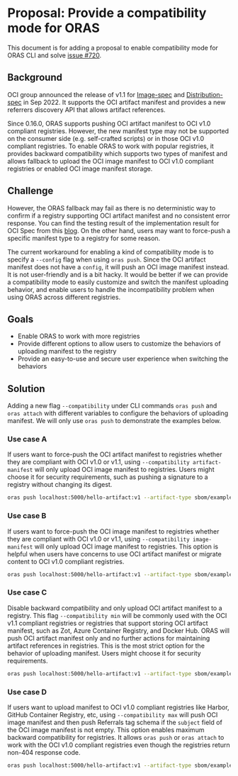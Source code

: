 # Proposal: Provide a compatibility mode for ORAS

This document is for adding a proposal to enable compatibility mode for ORAS CLI and solve [issue #720](https://github.com/oras-project/oras/issues/720).

## Background

OCI group announced the release of v1.1 for [Image-spec](https://github.com/opencontainers/image-spec/blob/main/artifact.md) and [Distribution-spec](https://github.com/opencontainers/distribution-spec) in Sep 2022. It supports the OCI artifact manifest and provides a new referrers discovery API that allows artifact references.

Since 0.16.0, ORAS supports pushing OCI artifact manifest to OCI v1.0 compliant registries. However, the new manifest type may not be supported on the consumer side (e.g. self-crafted scripts) or in those OCI v1.0 compliant registries. To enable ORAS to work with popular registries, it provides backward compatibility which supports two types of manifest and allows fallback to upload the OCI image manifest to OCI v1.0 compliant registries or enabled OCI image manifest storage. 

## Challenge

However, the ORAS fallback may fail as there is no deterministic way to confirm if a registry supporting OCI artifact manifest and no consistent error response. 
You can find the testing result of the implementation result for OCI Spec from this [blog](https://toddysm.com/2023/01/05/oci-artifct-manifests-oci-referrers-api-and-their-support-across-registries-part-1/). On the other hand, users may want to force-push a specific manifest type to a registry for some reason.

The current workaround for enabling a kind of compatibility mode is to specify a `--config` flag when using `oras push`. Since the OCI artifact manifest does not have a `config`, it will push an OCI image manifest instead. It is not user-friendly and is a bit hacky. It would be better if we can provide a compatibility mode to easily customize and switch the manifest uploading behavior, and enable users to handle the incompatibility problem when using ORAS across different registries. 

## Goals

- Enable ORAS to work with more registries
- Provide different options to allow users to customize the behaviors of uploading manifest to the registry
- Provide an easy-to-use and secure user experience when switching the behaviors

## Solution

Adding a new flag `--compatibility` under CLI commands `oras push` and `oras attach` with different variables to configure the behaviors of uploading manifest. We will only use `oras push` to demonstrate the examples below.

### Use case A

If users want to force-push the OCI artifact manifest to registries whether they are compliant with OCI v1.0 or v1.1, using `--compatibility artifact-manifest` will only upload OCI image manifest to registries. Users might choose it for security requirements, such as pushing a signature to a registry without changing its digest.

```bash
oras push localhost:5000/hello-artifact:v1 --artifact-type sbom/example --compatibility artifact-manifest sbom.json 
```

### Use case B

If users want to force-push the OCI image manifest to registries whether they are compliant with OCI v1.0 or v1.1, using `--compatibility image-manifest` will only upload OCI image manifest to registries. This option is helpful when users have concerns to use OCI artifact manifest or migrate content to OCI v1.0 compliant registries.

```bash
oras push localhost:5000/hello-artifact:v1 --artifact-type sbom/example --compatibility image-manifest sbom.json 
```

### Use case C

Disable backward compatibility and only upload OCI artifact manifest to a registry. This flag `--compatibility min` will be commonly used with the OCI v1.1 compliant registries or registries that support storing OCI artifact manifest, such as Zot, Azure Container Registry, and Docker Hub. ORAS will push OCI artifact manifest only and no further actions for maintaining artifact references in registries. This is the most strict option for the behavior of uploading manifest. Users might choose it for security requirements. 

```bash
oras push localhost:5000/hello-artifact:v1 --artifact-type sbom/example --compatibility min sbom.json 
```

### Use case D

If users want to upload manifest to OCI v1.0 compliant registries like Harbor, GitHub Container Registry, etc, using `--compatibility max` will push OCI image manifest and then push Referrals tag schema if the `subject` field of the OCI image manifest is not empty. This option enables maximum backward compatibility for registries. It allows `oras push` or `oras attach` to work with the OCI v1.0 compliant registries even though the registries return non-404 response code.

```bash
oras push localhost:5000/hello-artifact:v1 --artifact-type sbom/example --compatibility max sbom.json 
```


